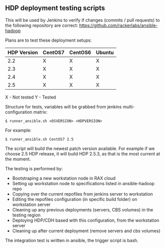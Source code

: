## HDP deployment testing scripts

This will be used by Jenkins to verify if changes (commits / pull requests) to the following repository are correct:
https://github.com/rackerlabs/ansible-hadoop

Plans are to test these deployment setups:


| HDP Version  | CentOS7 | CentOS6 | Ubuntu |
| ------------ | ------- | ------ | ------- |
| 2.2  | X  | X  | X  | X  |
| 2.3  | X  | X  | X  | X  |
| 2.4  | X  | X  | X  | X  |
| 2.5  | X  | X  | X  | X  |


X - Not tested
Y - Tested


Structure for tests, variables will be grabbed from jenkins multi-configuration matrix:

```
$ runner_ansible.sh <OSVERSION> <HDPVERSION>
```


For example:

```
$ runner_ansible.sh CentOS7 2.5
```

The script will build the newest patch version available. For example if we choose 2.5 HDP release, it will build HDP 2.5.3, as that is the most current at the moment.


The testing is performed by: 
* Bootstraping a new workstation node in RAX cloud
* Setting up workstation node to specifications listed in ansible-hadoop repo
* Copying over the current repofiles from jenkins server to workstation
* Editing the repofiles configuration (in specific build folder) on workstation server
* Cleaning up any previous deployments (servers, CBS volumes) in the testing region
* Deploying HDP/CDH based with this configuration, from the workstation server
* Cleaning up after current deployment (remove servers and cbs volumes)

The integration test is written in ansible, the trigger script is bash.


